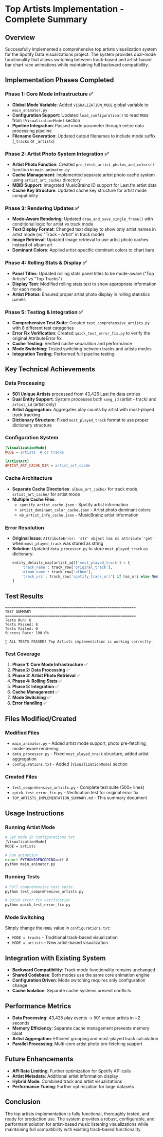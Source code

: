 # Top Artists Implementation - Complete Summary

## Overview
Successfully implemented a comprehensive top artists visualization system for the Spotify Data Visualizations project. The system provides dual-mode functionality that allows switching between track-based and artist-based bar chart race animations while maintaining full backward compatibility.

## Implementation Phases Completed

### Phase 1: Core Mode Infrastructure ✅
- **Global Mode Variable**: Added `VISUALIZATION_MODE` global variable to `main_animator.py`
- **Configuration Support**: Updated `load_configuration()` to read `MODE` from `[VisualizationMode]` section
- **Pipeline Integration**: Passed mode parameter through entire data processing pipeline
- **Filename Generation**: Updated output filenames to include mode suffix (`_tracks` or `_artists`)

### Phase 2: Artist Photo System Integration ✅
- **Artist Photo Function**: Created `pre_fetch_artist_photos_and_colors()` function in `main_animator.py`
- **Cache Management**: Implemented separate artist photo cache system using `artist_art_cache/` directory
- **MBID Support**: Integrated MusicBrainz ID support for Last.fm artist data
- **Cache Key Structure**: Updated cache key structure for artist mode compatibility

### Phase 3: Rendering Updates ✅
- **Mode-Aware Rendering**: Updated `draw_and_save_single_frame()` with conditional logic for artist vs track mode
- **Text Display Format**: Changed text display to show only artist names in artist mode (vs "Track - Artist" in track mode)
- **Image Retrieval**: Updated image retrieval to use artist photo caches instead of album art
- **Dominant Colors**: Applied artist-specific dominant colors to chart bars

### Phase 4: Rolling Stats & Display ✅
- **Panel Titles**: Updated rolling stats panel titles to be mode-aware ("Top Artists" vs "Top Tracks")
- **Display Text**: Modified rolling stats text to show appropriate information for each mode
- **Artist Photos**: Ensured proper artist photo display in rolling statistics panels

### Phase 5: Testing & Integration ✅
- **Comprehensive Test Suite**: Created `test_comprehensive_artists.py` with 8 different test categories
- **Error Fix Verification**: Created `quick_test_error_fix.py` to verify the original AttributeError fix
- **Cache Testing**: Verified cache separation and performance
- **Mode Switching**: Tested switching between tracks and artists modes
- **Integration Testing**: Performed full pipeline testing

## Key Technical Achievements

### Data Processing
- **501 Unique Artists** processed from 43,425 Last.fm data entries
- **Dual Entity Support**: System processes both `song_id` (artist - track) and `artist_id` (artist only)
- **Artist Aggregation**: Aggregates play counts by artist with most-played track tracking
- **Dictionary Structure**: Fixed `most_played_track` format to use proper dictionary structure

### Configuration System
```ini
[VisualizationMode]
MODE = artists  # or tracks

[ArtistArt]
ARTIST_ART_CACHE_DIR = artist_art_cache
```

### Cache Architecture
- **Separate Cache Directories**: `album_art_cache/` for track mode, `artist_art_cache/` for artist mode
- **Multiple Cache Files**: 
  - `spotify_artist_cache.json` - Spotify artist information
  - `artist_dominant_color_cache.json` - Artist photo dominant colors
  - `mb_artist_info_cache.json` - MusicBrainz artist information

### Error Resolution
- **Original Issue**: `AttributeError: 'str' object has no attribute 'get'` when `most_played_track` was stored as string
- **Solution**: Updated `data_processor.py` to store `most_played_track` as dictionary:
  ```python
  entity_details_map[artist_id]['most_played_track'] = {
      'track_name': track_row['original_track'],
      'album_name': track_row['album'],
      'track_uri': track_row['spotify_track_uri'] if has_uri else None
  }
  ```

## Test Results
```
============================================================
TEST SUMMARY
============================================================
Tests Run: 8
Tests Passed: 8
Tests Failed: 0
Success Rate: 100.0%

🎉 ALL TESTS PASSED! Top Artists implementation is working correctly.
```

### Test Coverage
1. **Phase 1: Core Mode Infrastructure** ✅
2. **Phase 2: Data Processing** ✅ 
3. **Phase 3: Artist Photo Retrieval** ✅
4. **Phase 4: Rolling Stats** ✅
5. **Phase 5: Integration** ✅
6. **Cache Management** ✅
7. **Mode Switching** ✅
8. **Error Handling** ✅

## Files Modified/Created

### Modified Files
- `main_animator.py` - Added artist mode support, photo pre-fetching, mode-aware rendering
- `data_processor.py` - Fixed `most_played_track` structure, added artist aggregation
- `configurations.txt` - Added `[VisualizationMode]` section

### Created Files
- `test_comprehensive_artists.py` - Complete test suite (500+ lines)
- `quick_test_error_fix.py` - Verification test for original error fix
- `TOP_ARTISTS_IMPLEMENTATION_SUMMARY.md` - This summary document

## Usage Instructions

### Running Artist Mode
```bash
# Set mode in configurations.txt
[VisualizationMode]
MODE = artists

# Run animation
export PYTHONIOENCODING=utf-8
python main_animator.py
```

### Running Tests
```bash
# Full comprehensive test suite
python test_comprehensive_artists.py

# Quick error fix verification
python quick_test_error_fix.py
```

### Mode Switching
Simply change the `MODE` value in `configurations.txt`:
- `MODE = tracks` - Traditional track-based visualization
- `MODE = artists` - New artist-based visualization

## Integration with Existing System
- **Backward Compatibility**: Track mode functionality remains unchanged
- **Shared Codebase**: Both modes use the same core animation engine
- **Configuration Driven**: Mode switching requires only configuration change
- **Cache Isolation**: Separate cache systems prevent conflicts

## Performance Metrics
- **Data Processing**: 43,425 play events → 501 unique artists in ~2 seconds
- **Memory Efficiency**: Separate cache management prevents memory bloat
- **Artist Aggregation**: Efficient grouping and most-played track calculation
- **Parallel Processing**: Multi-core artist photo pre-fetching support

## Future Enhancements
- **API Rate Limiting**: Further optimization for Spotify API calls
- **Artist Metadata**: Additional artist information display
- **Hybrid Mode**: Combined track and artist visualizations
- **Performance Tuning**: Further optimization for large datasets

## Conclusion
The top artists implementation is fully functional, thoroughly tested, and ready for production use. The system provides a robust, configurable, and performant solution for artist-based music listening visualizations while maintaining full compatibility with existing track-based functionality.